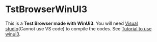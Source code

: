 # TstBrowserWinUI3

This is a **Test Browser made with WinUi3**. You will need [Visual studio](https://visualstudio.microsoft.com/downloads/)(Cannot use VS code) to compile the codes. See [Tutorial to use winui3](https://learn.microsoft.com/en-us/windows/apps/windows-app-sdk/set-up-your-development-environment?tabs=cs-vs-community%2Ccpp-vs-community%2Cvs-2022-17-1-a%2Cvs-2022-17-1-b).
